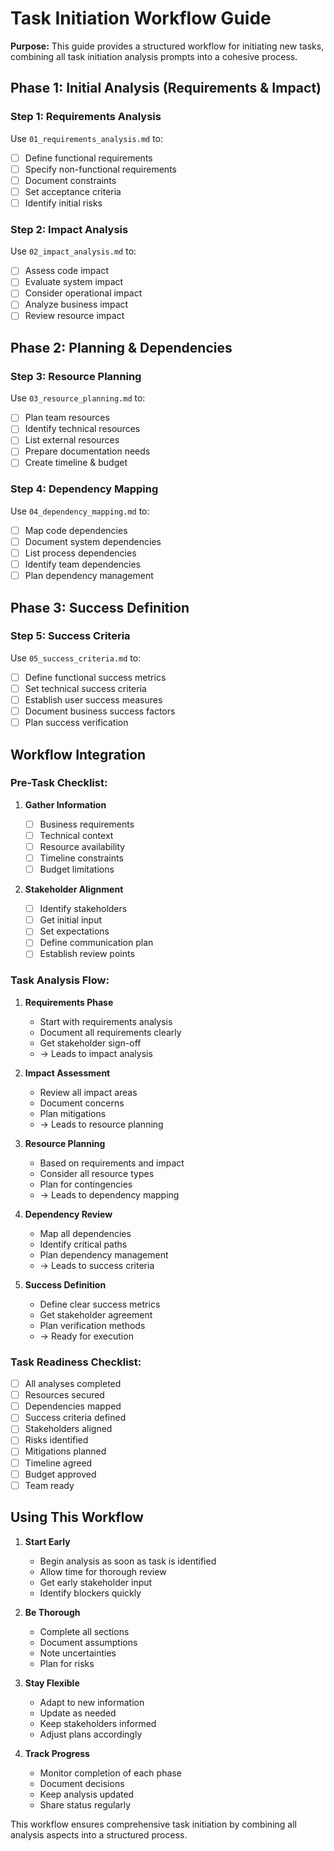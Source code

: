 # Task Initiation Workflow Guide

**Purpose:** This guide provides a structured workflow for initiating new tasks, combining all task initiation analysis prompts into a cohesive process.

## Phase 1: Initial Analysis (Requirements & Impact)

### Step 1: Requirements Analysis

Use `01_requirements_analysis.md` to:

- [ ] Define functional requirements
- [ ] Specify non-functional requirements
- [ ] Document constraints
- [ ] Set acceptance criteria
- [ ] Identify initial risks

### Step 2: Impact Analysis

Use `02_impact_analysis.md` to:

- [ ] Assess code impact
- [ ] Evaluate system impact
- [ ] Consider operational impact
- [ ] Analyze business impact
- [ ] Review resource impact

## Phase 2: Planning & Dependencies

### Step 3: Resource Planning

Use `03_resource_planning.md` to:

- [ ] Plan team resources
- [ ] Identify technical resources
- [ ] List external resources
- [ ] Prepare documentation needs
- [ ] Create timeline & budget

### Step 4: Dependency Mapping

Use `04_dependency_mapping.md` to:

- [ ] Map code dependencies
- [ ] Document system dependencies
- [ ] List process dependencies
- [ ] Identify team dependencies
- [ ] Plan dependency management

## Phase 3: Success Definition

### Step 5: Success Criteria

Use `05_success_criteria.md` to:

- [ ] Define functional success metrics
- [ ] Set technical success criteria
- [ ] Establish user success measures
- [ ] Document business success factors
- [ ] Plan success verification

## Workflow Integration

### Pre-Task Checklist:

1. **Gather Information**

   - [ ] Business requirements
   - [ ] Technical context
   - [ ] Resource availability
   - [ ] Timeline constraints
   - [ ] Budget limitations

2. **Stakeholder Alignment**
   - [ ] Identify stakeholders
   - [ ] Get initial input
   - [ ] Set expectations
   - [ ] Define communication plan
   - [ ] Establish review points

### Task Analysis Flow:

1. **Requirements Phase**

   - Start with requirements analysis
   - Document all requirements clearly
   - Get stakeholder sign-off
   - → Leads to impact analysis

2. **Impact Assessment**

   - Review all impact areas
   - Document concerns
   - Plan mitigations
   - → Leads to resource planning

3. **Resource Planning**

   - Based on requirements and impact
   - Consider all resource types
   - Plan for contingencies
   - → Leads to dependency mapping

4. **Dependency Review**

   - Map all dependencies
   - Identify critical paths
   - Plan dependency management
   - → Leads to success criteria

5. **Success Definition**
   - Define clear success metrics
   - Get stakeholder agreement
   - Plan verification methods
   - → Ready for execution

### Task Readiness Checklist:

- [ ] All analyses completed
- [ ] Resources secured
- [ ] Dependencies mapped
- [ ] Success criteria defined
- [ ] Stakeholders aligned
- [ ] Risks identified
- [ ] Mitigations planned
- [ ] Timeline agreed
- [ ] Budget approved
- [ ] Team ready

## Using This Workflow

1. **Start Early**

   - Begin analysis as soon as task is identified
   - Allow time for thorough review
   - Get early stakeholder input
   - Identify blockers quickly

2. **Be Thorough**

   - Complete all sections
   - Document assumptions
   - Note uncertainties
   - Plan for risks

3. **Stay Flexible**

   - Adapt to new information
   - Update as needed
   - Keep stakeholders informed
   - Adjust plans accordingly

4. **Track Progress**
   - Monitor completion of each phase
   - Document decisions
   - Keep analysis updated
   - Share status regularly

This workflow ensures comprehensive task initiation by combining all analysis aspects into a structured process.
